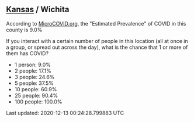 
## [Kansas](/united-states/kansas) / Wichita

According to [MicroCOVID.org](http://microcovid.org),
the "Estimated Prevalence" of COVID in this county is 9.0%

If you interact with a certain number of people in this location
(all at once in a group, or spread out across the day), what is the chance that
1 or more of them has COVID?

- 1 person: 9.0%
- 2 people: 17.1%
- 3 people: 24.6%
- 5 people: 37.5%
- 10 people: 60.9%
- 25 people: 90.4%
- 100 people: 100.0%

Last updated: 2020-12-13 00:24:28.799883 UTC
